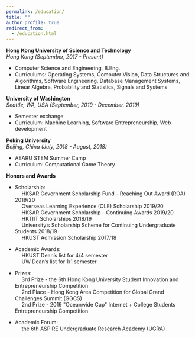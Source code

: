 ```yaml
---
permalink: /education/
title: ""
author_profile: true
redirect_from:
  - /education.html
---
```


**Hong Kong University of Science and Technology**<br>
*Hong Kong (September, 2017 - Present)*
  - Computer Science and Engineering, B.Eng.
  - Curriculums: Operating Systems, Computer Vision, Data Structures and Algorithms, Software Engineering, Database Management Systems, Linear Algebra, Probability and Statistics, Signals and Systems

**University of Washington**<br>
*Seattle, WA, USA (September, 2019 - December, 2019)*
  - Semester exchange
  - Curriculum: Machine Learning, Software Entrepreneurship, Web development

**Peking University**<br>
*Beijing, China (July, 2018 - August, 2018)*
  - AEARU STEM Summer Camp
  - Curriculum: Computational Game Theory

**Honors and Awards**<br>
  - Scholarship:
    <br>&emsp; HKSAR Government Scholarship Fund – Reaching Out Award (ROA) 2019/20
    <br>&emsp; Overseas Learning Experience (OLE) Scholarship 2019/20
    <br>&emsp; HKSAR Government Scholarship - Continuing Awards 2019/20
    <br>&emsp; HKTIIT Scholarships 2018/19
    <br>&emsp; University’s Scholarship Scheme for Continuing Undergraduate Students 2018/19
    <br>&emsp; HKUST Admission Scholarship 2017/18

  - Academic Awards:
    <br>&emsp; HKUST Dean’s list for 4/4 semester
    <br>&emsp; UW Dean’s list for 1/1 semester

  - Prizes:
    <br>&emsp; 3rd Prize - the 6th Hong Kong University Student Innovation and Entrepreneurship Competition
    <br>&emsp; 2nd Place - Hong Kong Area Competition for Global Grand Challenges Summit (GGCS)
    <br>&emsp; 2nd Prize - 2019 "Oceanwide Cup" Internet + College Students Entrepreneurship Competition

  - Academic Forum:
    <br>&emsp; the 6th ASPIRE Undergraduate Research Academy (UGRA)